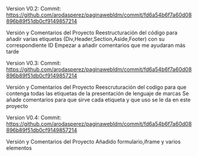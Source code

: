 Version V0.2:
Commit: https://github.com/arodasperez/paginawebldm/commit/fd6a54b6f7a60d08896b89f51db0cf9149857214

Versión y Comentarios del Proyecto 
    Reestructuración del código para añadir varias etiquetas (Div,Header,Section,Aside,Footer) con su correspondiente ID 
    Empezar a añadir comentarios que me ayudaran más tarde

Version V0.3:
Commit: https://github.com/arodasperez/paginawebldm/commit/fd6a54b6f7a60d08896b89f51db0cf9149857214

Versión y Comentarios del Proyecto 
    Reescruturación del codigo para que contenga todas las etiquetas de la presentación de lenguaje de marcas
    Se añade comentarios para que sirve cada etiqueta y que uso se le da en este proyecto

Version V0.4:
Commit: https://github.com/arodasperez/paginawebldm/commit/fd6a54b6f7a60d08896b89f51db0cf9149857214

Versión y Comentarios del Proyecto 
    Añadido formulario,iframe y varios elementos
    